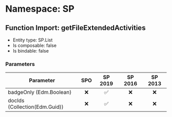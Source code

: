 # Namespace: SP

## Function Import: getFileExtendedActivities

- Entity type: SP.List
- Is composable: false
- Is bindable: false

### Parameters

Parameter | SPO | SP 2019 | SP 2016 | SP 2013
----------|:---:|:-------:|:-------:|:-------:
badgeOnly (Edm.Boolean) | ❌ | ✅ | ❌ | ❌
docIds (Collection(Edm.Guid)) | ❌ | ✅ | ❌ | ❌